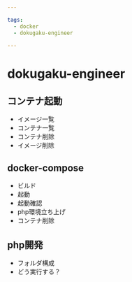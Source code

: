 ```yaml
---

tags:
  - docker
  - dokugaku-engineer

---
```


# dokugaku-engineer

## コンテナ起動

- イメージ一覧
- コンテナ一覧
- コンテナ削除
- イメージ削除

## docker-compose

- ビルド
- 起動
- 起動確認
- php環境立ち上げ
- コンテナ削除

## php開発

- フォルダ構成
- どう実行する？
